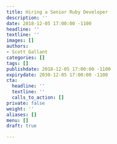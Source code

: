```yaml
---
title: Hiring a Senior Ruby Developer
description: ''
date: 2018-12-05 17:00:00 -1100
headline: ''
textline: ''
images: []
authors:
- Scott Gallant
categories: []
tags: []
publishdate: 2018-12-05 17:00:00 -1100
expirydate: 2030-12-05 17:00:00 -1100
cta:
  headline: ''
  textline: ''
  calls_to_action: []
private: false
weight: ''
aliases: []
menu: []
draft: true

---
```

